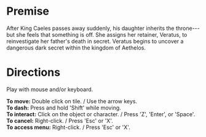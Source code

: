# Premise

After King Caeles passes away suddenly, his daughter inherits the throne---but she feels that something is off. She assigns her retainer, Veratus, to reinvestigate her father's death in secret. Veratus begins to uncover a dangerous dark secret within the kingdom of Aethelos.

# Directions

Play with mouse and/or keyboard.

**To move:** Double click on tile. / Use the arrow keys.  
**To dash:** Press and hold 'Shift' while moving.  
**To interact:** Click on the object or character. / Press 'Z', 'Enter', or 'Space'.  
**To cancel:** Right-click. / Press 'Esc' or 'X'.  
**To access menu:** Right-click. / Press 'Esc' or 'X'.
